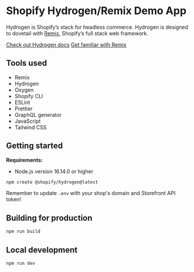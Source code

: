 # Shopify Hydrogen/Remix Demo App

Hydrogen is Shopify’s stack for headless commerce. Hydrogen is designed to dovetail with [Remix](https://remix.run/), Shopify’s full stack web framework.

[Check out Hydrogen docs](https://shopify.dev/custom-storefronts/hydrogen)
[Get familiar with Remix](https://remix.run/docs/en/v1)

## Tools used

- Remix
- Hydrogen
- Oxygen
- Shopify CLI
- ESLint
- Prettier
- GraphQL generator
- JavaScript
- Tailwind CSS

## Getting started

**Requirements:**

- Node.js version 16.14.0 or higher

```bash
npm create @shopify/hydrogen@latest
```

Remember to update `.env` with your shop's domain and Storefront API token!

## Building for production

```bash
npm run build
```

## Local development

```bash
npm run dev
```
